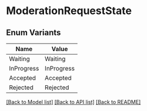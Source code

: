 # ModerationRequestState

## Enum Variants

| Name | Value |
|---- | -----|
| Waiting | Waiting |
| InProgress | InProgress |
| Accepted | Accepted |
| Rejected | Rejected |


[[Back to Model list]](../README.md#documentation-for-models) [[Back to API list]](../README.md#documentation-for-api-endpoints) [[Back to README]](../README.md)



